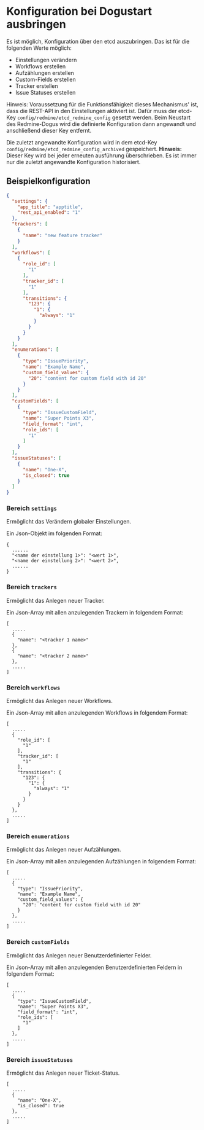 # Konfiguration bei Dogustart ausbringen

Es ist möglich, Konfiguration über den etcd auszubringen. Das ist für die folgenden Werte möglich:

* Einstellungen verändern
* Workflows erstellen
* Aufzählungen erstellen
* Custom-Fields erstellen
* Tracker erstellen
* Issue Statuses erstellen

Hinweis: Voraussetzung für die Funktionsfähigkeit dieses Mechanismus' ist, dass die REST-API in den Einstellungen
aktiviert ist. Dafür muss der etcd-Key `config/redmine/etcd_redmine_config` gesetzt werden.
Beim Neustart des Redmine-Dogus wird die definierte Konfiguration dann angewandt und anschließend dieser Key entfernt.

Die zuletzt angewandte Konfiguration wird in dem etcd-Key `config/redmine/etcd_redmine_config_archived` gespeichert.
**Hinweis:** Dieser Key wird bei jeder erneuten ausführung überschrieben. Es ist immer nur die zuletzt angewandte 
Konfiguration historisiert.

## Beispielkonfiguration

```json
{
  "settings": {
    "app_title": "apptitle",
    "rest_api_enabled": "1"
  },
  "trackers": [
    {
      "name": "new feature tracker"
    }
  ],
  "workflows": [
    {
      "role_id": [
        "1"
      ],
      "tracker_id": [
        "1"
      ],
      "transitions": {
        "123": {
          "1": {
            "always": "1"
          }
        }
      }
    }
  ],
  "enumerations": [
    {
      "type": "IssuePriority",
      "name": "Example Name",
      "custom_field_values": {
        "20": "content for custom field with id 20"
      }
    }
  ],
  "customFields": [
    {
      "type": "IssueCustomField",
      "name": "Super Points X3",
      "field_format": "int",
      "role_ids": [
        "1"
      ]
    }
  ],
  "issueStatuses": [
    {
      "name": "One-X",
      "is_closed": true
    }
  ]
}
```

### Bereich `settings`

Ermöglicht das Verändern globaler Einstellungen.

Ein Json-Objekt im folgenden Format:

```
{
  ......
  "<name der einstellung 1>": "<wert 1>",
  "<name der einstellung 2>": "<wert 2>",
  ......
}
```

### Bereich `trackers`

Ermöglicht das Anlegen neuer Tracker.

Ein Json-Array mit allen anzulegenden Trackern in folgendem Format:

```
[
  .....
  {
    "name": "<tracker 1 name>"
  },
  {
    "name": "<tracker 2 name>"
  },
  .....
]
```

### Bereich `workflows`

Ermöglicht das Anlegen neuer Workflows.

Ein Json-Array mit allen anzulegenden Workflows in folgendem Format:

```
[
  .....
  {
    "role_id": [
      "1"
    ],
    "tracker_id": [
      "1"
    ],
    "transitions": {
      "123": {
        "1": {
          "always": "1"
        }
      }
    }
  },
  .....
]
```

### Bereich `enumerations`

Ermöglicht das Anlegen neuer Aufzählungen.

Ein Json-Array mit allen anzulegenden Aufzählungen in folgendem Format:

```
[
  .....
  {
    "type": "IssuePriority",
    "name": "Example Name",
    "custom_field_values": {
      "20": "content for custom field with id 20"
    }
  },
  .....
]
```

### Bereich `customFields`

Ermöglicht das Anlegen neuer Benutzerdefinierter Felder.

Ein Json-Array mit allen anzulegenden Benutzerdefinierten Feldern in folgendem Format:

```
[
  .....
  {
    "type": "IssueCustomField",
    "name": "Super Points X3",
    "field_format": "int",
    "role_ids": [
      "1"
    ]
  },
  .....
]
```

### Bereich `issueStatuses`

Ermöglicht das Anlegen neuer Ticket-Status.

```
[ 
  .....
  {
    "name": "One-X",
    "is_closed": true
  },
  .....
]
```
